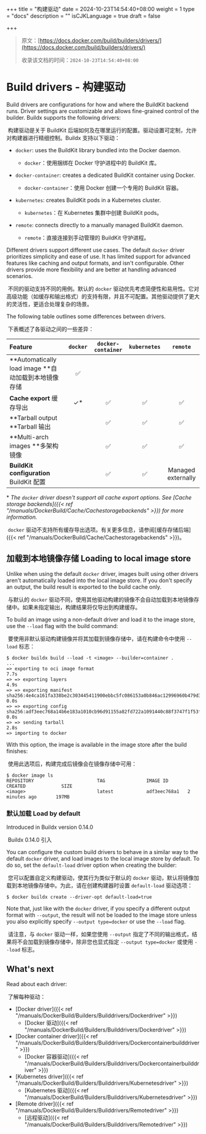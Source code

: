 +++
title = "构建驱动"
date = 2024-10-23T14:54:40+08:00
weight = 1
type = "docs"
description = ""
isCJKLanguage = true
draft = false

+++

> 原文：[https://docs.docker.com/build/builders/drivers/](https://docs.docker.com/build/builders/drivers/)
>
> 收录该文档的时间：`2024-10-23T14:54:40+08:00`

# Build drivers - 构建驱动

Build drivers are configurations for how and where the BuildKit backend runs. Driver settings are customizable and allows fine-grained control of the builder. Buildx supports the following drivers:

​	构建驱动是关于 BuildKit 后端如何及在哪里运行的配置。驱动设置可定制，允许对构建器进行精细控制。Buildx 支持以下驱动：

- `docker`: uses the BuildKit library bundled into the Docker daemon.
  - `docker`：使用捆绑在 Docker 守护进程中的 BuildKit 库。

- `docker-container`: creates a dedicated BuildKit container using Docker.
  - `docker-container`：使用 Docker 创建一个专用的 BuildKit 容器。

- `kubernetes`: creates BuildKit pods in a Kubernetes cluster.
  - `kubernetes`：在 Kubernetes 集群中创建 BuildKit pods。

- `remote`: connects directly to a manually managed BuildKit daemon.
  - `remote`：直接连接到手动管理的 BuildKit 守护进程。


Different drivers support different use cases. The default `docker` driver prioritizes simplicity and ease of use. It has limited support for advanced features like caching and output formats, and isn't configurable. Other drivers provide more flexibility and are better at handling advanced scenarios.

​	不同的驱动支持不同的用例。默认的 `docker` 驱动优先考虑简便性和易用性。它对高级功能（如缓存和输出格式）的支持有限，并且不可配置。其他驱动提供了更大的灵活性，更适合处理复杂的场景。

The following table outlines some differences between drivers.

​	下表概述了各驱动之间的一些差异：

| Feature                                             | `docker` | `docker-container` | `kubernetes` |      `remote`      |
| :-------------------------------------------------- | :------: | :----------------: | :----------: | :----------------: |
| **Automatically load image **自动加载到本地镜像存储 |    ✅     |                    |              |                    |
| **Cache export** 缓存导出                           |    ✓*    |         ✅          |      ✅       |         ✅          |
| **Tarball output **Tarball 输出                     |          |         ✅          |      ✅       |         ✅          |
| **Multi-arch images **多架构镜像                    |          |         ✅          |      ✅       |         ✅          |
| **BuildKit configuration** BuildKit 配置            |          |         ✅          |      ✅       | Managed externally |

\* *The `docker` driver doesn't support all cache export options. See [Cache storage backends]({{< ref "/manuals/DockerBuild/Cache/Cachestoragebackends" >}}) for more information.*

​	`docker` 驱动不支持所有缓存导出选项。有关更多信息，请参阅[缓存存储后端]({{< ref "/manuals/DockerBuild/Cache/Cachestoragebackends" >}})。

## 加载到本地镜像存储 Loading to local image store

Unlike when using the default `docker` driver, images built using other drivers aren't automatically loaded into the local image store. If you don't specify an output, the build result is exported to the build cache only.

​	与默认的 `docker` 驱动不同，使用其他驱动构建的镜像不会自动加载到本地镜像存储中。如果未指定输出，构建结果将仅导出到构建缓存。

To build an image using a non-default driver and load it to the image store, use the `--load` flag with the build command:

​	要使用非默认驱动构建镜像并将其加载到镜像存储中，请在构建命令中使用 `--load` 标志：





```console
$ docker buildx build --load -t <image> --builder=container .
...
=> exporting to oci image format                                                                                                      7.7s
=> => exporting layers                                                                                                                4.9s
=> => exporting manifest sha256:4e4ca161fa338be2c303445411900ebbc5fc086153a0b846ac12996960b479d3                                      0.0s
=> => exporting config sha256:adf3eec768a14b6e183a1010cb96d91155a82fd722a1091440c88f3747f1f53f                                        0.0s
=> => sending tarball                                                                                                                 2.8s
=> importing to docker
```

With this option, the image is available in the image store after the build finishes:

​	使用此选项后，构建完成后镜像会在镜像存储中可用：





```console
$ docker image ls
REPOSITORY                       TAG               IMAGE ID       CREATED             SIZE
<image>                          latest            adf3eec768a1   2 minutes ago       197MB
```

### 默认加载 Load by default

Introduced in Buildx version 0.14.0

​	Buildx 0.14.0 引入

You can configure the custom build drivers to behave in a similar way to the default `docker` driver, and load images to the local image store by default. To do so, set the `default-load` driver option when creating the builder:

​	您可以配置自定义构建驱动，使其行为类似于默认的 `docker` 驱动，默认将镜像加载到本地镜像存储中。为此，请在创建构建器时设置 `default-load` 驱动选项：

```console
$ docker buildx create --driver-opt default-load=true
```

Note that, just like with the `docker` driver, if you specify a different output format with `--output`, the result will not be loaded to the image store unless you also explicitly specify `--output type=docker` or use the `--load` flag.

​	请注意，与 `docker` 驱动一样，如果您使用 `--output` 指定了不同的输出格式，结果将不会加载到镜像存储中，除非您也显式指定 `--output type=docker` 或使用 `--load` 标志。

## What's next



Read about each driver:

​	了解每种驱动：

- [Docker driver]({{< ref "/manuals/DockerBuild/Builders/Builddrivers/Dockerdriver" >}})
  - [Docker 驱动]({{< ref "/manuals/DockerBuild/Builders/Builddrivers/Dockerdriver" >}})
- [Docker container driver]({{< ref "/manuals/DockerBuild/Builders/Builddrivers/Dockercontainerbuilddriver" >}})
  - [Docker 容器驱动]({{< ref "/manuals/DockerBuild/Builders/Builddrivers/Dockercontainerbuilddriver" >}})
- [Kubernetes driver]({{< ref "/manuals/DockerBuild/Builders/Builddrivers/Kubernetesdriver" >}})
  - [Kubernetes 驱动]({{< ref "/manuals/DockerBuild/Builders/Builddrivers/Kubernetesdriver" >}})
- [Remote driver]({{< ref "/manuals/DockerBuild/Builders/Builddrivers/Remotedriver" >}})
  - [远程驱动]({{< ref "/manuals/DockerBuild/Builders/Builddrivers/Remotedriver" >}})
